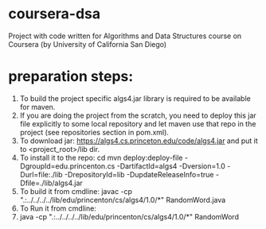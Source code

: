 # coursera-dsa
Project with code written for Algorithms and Data Structures course on Coursera (by University of California San Diego)

# preparation steps:
1. To build the project specific algs4.jar library is required to be available for maven.
2. If you are doing the project from the scratch, you need to deploy this jar file explicitly to some local repository and let maven use that repo in the project (see repositories section in pom.xml).
3. To download jar: https://algs4.cs.princeton.edu/code/algs4.jar and put it to <project_root>/lib dir.
4. To install it to the repo:
    cd <project root>
    mvn deploy:deploy-file -DgroupId=edu.princenton.cs -DartifactId=algs4 -Dversion=1.0 -Durl=file:./lib -DrepositoryId=lib -DupdateReleaseInfo=true -Dfile=./lib/algs4.jar
5. To build it from cmdline:
   javac -cp ".:../../../../lib/edu/princenton/cs/algs4/1.0/*"  RandomWord.java
6. To Run it from cmdline:
7. java -cp ".:../../../../lib/edu/princenton/cs/algs4/1.0/*"  RandomWord
